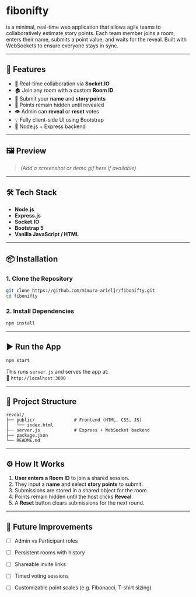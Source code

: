 # fibonifty
is a minimal, real-time web application that allows agile teams to collaboratively estimate story points. Each team member joins a room, enters their name, submits a point value, and waits for the reveal. Built with WebSockets to ensure everyone stays in sync.

---

## 🚀 Features

- 🔗 Real-time collaboration via **Socket.IO**
- 🏠 Join any room with a custom **Room ID**
- 👤 Submit your **name** and **story points**
- 🙈 Points remain hidden until revealed
- 👁 Admin can **reveal** or **reset** votes
- 💡 Fully client-side UI using Bootstrap
- 🔌 Node.js + Express backend

---

## 🖼 Preview

> *(Add a screenshot or demo gif here if available)*

---

## 🛠 Tech Stack

- **Node.js**
- **Express.js**
- **Socket.IO**
- **Bootstrap 5**
- **Vanilla JavaScript / HTML**

---

## 📦 Installation

### 1. Clone the Repository

```bash
git clone https://github.com/mimura-arieljr/fibonifty.git
cd fibonifty
```

### 2. Install Dependencies

```bash
npm install
```

---

## ▶️ Run the App

```bash
npm start
```

This runs `server.js` and serves the app at:  
📍 `http://localhost:3000`

---

## 🔧 Project Structure

```
reveal/
├── public/               # Frontend (HTML, CSS, JS)
│   └── index.html
├── server.js             # Express + WebSocket backend
├── package.json
└── README.md
```

---

## ⚙️ How It Works

1. **User enters a Room ID** to join a shared session.
2. They input a **name** and select **story points** to submit.
3. Submissions are stored in a shared object for the room.
4. Points remain hidden until the host clicks **Reveal**.
5. A **Reset** button clears submissions for the next round.

---

## 📌 Future Improvements

- [ ] Admin vs Participant roles
- [ ] Persistent rooms with history
- [ ] Shareable invite links
- [ ] Timed voting sessions
- [ ] Customizable point scales (e.g. Fibonacci, T-shirt sizing)


